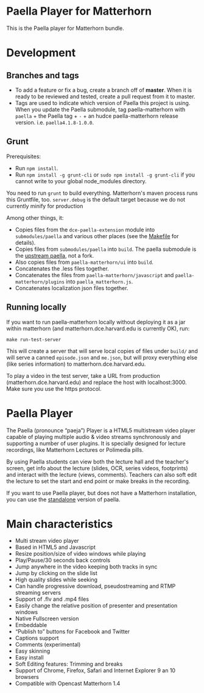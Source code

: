 Paella Player for Matterhorn
============================
This is the Paella player for Matterhorn bundle.

Development
===========

Branches and tags
-----------------

- To add a feature or fix a bug, create a branch off of **master**. When it is ready to be reviewed and tested, create a pull request from it to master.
- Tags are used to indicate which version of Paella this project is using. When you update the Paella submodule, tag paella-matterhorn with `paella` + the Paella tag + `-` + an hudce paella-matterhorn release version. i.e. `paella4.1.8-1.0.0`.

Grunt
-----

Prerequisites:

- Run `npm install`.
- Run `npm install -g grunt-cli` or `sudo npm install -g grunt-cli` if you cannot write to your global node_modules directory.

You need to run `grunt` to build everything. Matterhorn's maven process runs this Gruntfile, too. `server.debug` is the default target because we do not currently minify for production

Among other things, it:

- Copies files from the `dce-paella-extension` module into `submodules/paella` and various other places (see the [Makefile](https://github.com/harvard-dce/paella-matterhorn/blob/using-upstream-paella-directly/Makefile) for details).
- Copies files from `submodules/paella` into `build`. The paella submodule is the [upstream paella](https://github.com/polimediaupv/paella), not a fork.
- Also copies files from `paella-matterhorn/ui` into `build`.
- Concatenates the .less files together.
- Concatenates the files from `paella-matterhorn/javascript` and `paella-matterhorn/plugins` into `paella_matterhorn.js`.
- Concatenates localization json files together.

Running locally
---------------

If you want to run paella-matterhorn locally without deploying it as a jar within matterhorn (and matterhorn.dce.harvard.edu is currently OK), run:

    make run-test-server

This will create a server that will serve local copies of files under `build/` and will serve a canned `episode.json` and `me.json`, but will proxy everything else (like series information) to matterhorn.dce.harvard.edu.

To play a video in the test server, take a URL from production (matterhorn.dce.harvard.edu) and replace the host with localhost:3000. Make sure you use the https protocol.

Paella Player
=============
The Paella (pronounce “paeja”) Player is a HTML5 multistream video player capable of playing multiple audio & video streams synchronously and supporting a number of user plugins. It is specially designed for lecture recordings, like Matterhorn Lectures or Polimedia pills.

By using Paella students can view both the lecture hall and the teacher's screen, get info about the lecture (slides, OCR, series videos, footprints) and interact with the lecture (views, comments). Teachers can also soft edit the lecture to set the start and end point or make breaks in the recording. 

If you want to use Paella player, but does not have a Matterhorn installation, you can use the [standalone](https://github.com/polimediaupv/paella) version of paella.

Main characteristics
====================
- Multi stream video player
- Based in HTML5 and Javascript
- Resize position/size of video windows while playing
- Play/Pause/30 seconds back controls
- Jump anywhere in the video keeping both tracks in sync
- Jump by clicking on the slide list
- High quality slides while seeking
- Can handle progressive download, pseudostreaming and RTMP streaming servers
- Support of .flv and .mp4 files
- Easily change the relative position of presenter and presentation windows
- Native Fullscreen version
- Embeddable
- “Publish to” buttons for Facebook and Twitter
- Captions support
- Comments (experimental)
- Easy skinning
- Easy install
- Soft Editing features: Trimming and breaks
- Support of Chrome, Firefox, Safari and Internet Explorer 9 an 10 browsers
- Compatible with Opencast Matterhorn 1.4
